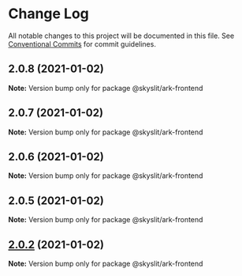 # Change Log

All notable changes to this project will be documented in this file.
See [Conventional Commits](https://conventionalcommits.org) for commit guidelines.

## 2.0.8 (2021-01-02)

**Note:** Version bump only for package @skyslit/ark-frontend





## 2.0.7 (2021-01-02)

**Note:** Version bump only for package @skyslit/ark-frontend





## 2.0.6 (2021-01-02)

**Note:** Version bump only for package @skyslit/ark-frontend





## 2.0.5 (2021-01-02)

**Note:** Version bump only for package @skyslit/ark-frontend





## [2.0.2](https://github.com/skyslit/ark-core/compare/v2.0.1...v2.0.2) (2021-01-02)

**Note:** Version bump only for package @skyslit/ark-frontend
